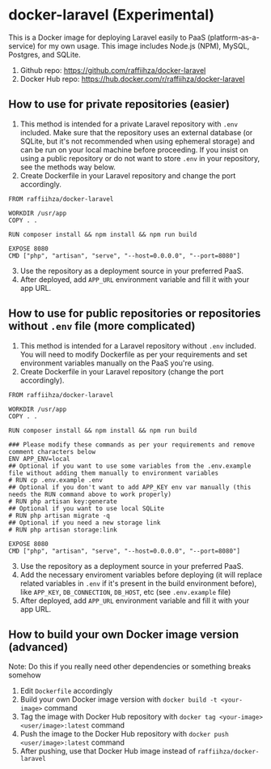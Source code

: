 # docker-laravel (Experimental)

This is a Docker image for deploying Laravel easily to PaaS (platform-as-a-service) for my own usage. This image includes Node.js (NPM), MySQL, Postgres, and SQLite.

1. Github repo: https://github.com/raffiihza/docker-laravel
2. Docker Hub repo: https://hub.docker.com/r/raffiihza/docker-laravel

## How to use for private repositories (easier)
1. This method is intended for a private Laravel repository with `.env` included. Make sure that the repository uses an external database (or SQLite, but it's not recommended when using ephemeral storage) and can be run on your local machine before proceeding. If you insist on using a public repository or do not want to store `.env` in your repository, see the methods way below.
2. Create Dockerfile in your Laravel repository and change the port accordingly.
```
FROM raffiihza/docker-laravel

WORKDIR /usr/app
COPY . .

RUN composer install && npm install && npm run build

EXPOSE 8080
CMD ["php", "artisan", "serve", "--host=0.0.0.0", "--port=8080"]
```
3. Use the repository as a deployment source in your preferred PaaS.
4. After deployed, add `APP_URL` environment variable and fill it with your app URL.

## How to use for public repositories or repositories without `.env` file (more complicated)
1. This method is intended for a Laravel repository without `.env` included. You will need to modify Dockerfile as per your requirements and set environment variables manually on the PaaS you're using.
2. Create Dockerfile in your Laravel repository (change the port accordingly).
```
FROM raffiihza/docker-laravel

WORKDIR /usr/app
COPY . .

RUN composer install && npm install && npm run build

### Please modify these commands as per your requirements and remove comment characters below
ENV APP_ENV=local
## Optional if you want to use some variables from the .env.example file without adding them manually to environment variables
# RUN cp .env.example .env
## Optional if you don't want to add APP_KEY env var manually (this needs the RUN command above to work properly)
# RUN php artisan key:generate
## Optional if you want to use local SQLite
# RUN php artisan migrate -q
## Optional if you need a new storage link
# RUN php artisan storage:link

EXPOSE 8080
CMD ["php", "artisan", "serve", "--host=0.0.0.0", "--port=8080"]
```
3. Use the repository as a deployment source in your preferred PaaS.
4. Add the necessary enviroment variables before deploying (it will replace related variables in `.env` if it's present in the build environment before), like `APP_KEY`, `DB_CONNECTION`, `DB_HOST`, etc (see `.env.example` file)
5. After deployed, add `APP_URL` environment variable and fill it with your app URL.

## How to build your own Docker image version (advanced)
Note: Do this if you really need other dependencies or something breaks somehow

1. Edit `Dockerfile` accordingly
2. Build your own Docker image version with `docker build -t <your-image>` command
3. Tag the image with Docker Hub repository with `docker tag <your-image> <user/image>:latest` command
4. Push the image to the Docker Hub repository with `docker push <user/image>:latest` command
5. After pushing, use that Docker Hub image instead of `raffiihza/docker-laravel`
